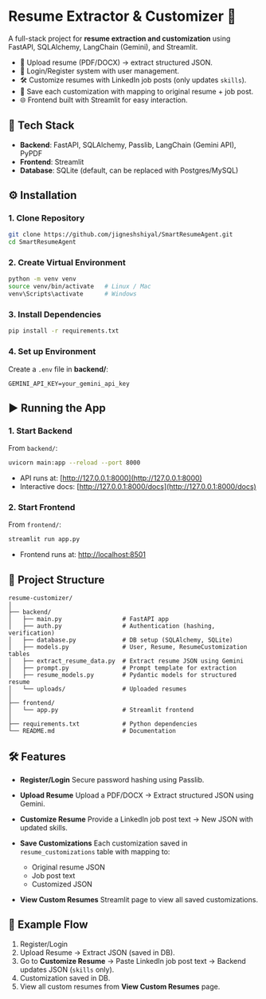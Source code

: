 # Resume Extractor & Customizer 🚀

A full-stack project for **resume extraction and customization** using FastAPI, SQLAlchemy, LangChain (Gemini), and Streamlit.  

- 📝 Upload resume (PDF/DOCX) → extract structured JSON.  
- 🔑 Login/Register system with user management.  
- 🛠️ Customize resumes with LinkedIn job posts (only updates `skills`).  
- 💾 Save each customization with mapping to original resume + job post.  
- 🌐 Frontend built with Streamlit for easy interaction.  


## 🔧 Tech Stack
- **Backend**: FastAPI, SQLAlchemy, Passlib, LangChain (Gemini API), PyPDF  
- **Frontend**: Streamlit  
- **Database**: SQLite (default, can be replaced with Postgres/MySQL)  


## ⚙️ Installation

### 1. Clone Repository
```bash
git clone https://github.com/jigneshshiyal/SmartResumeAgent.git
cd SmartResumeAgent
````

### 2. Create Virtual Environment

```bash
python -m venv venv
source venv/bin/activate   # Linux / Mac
venv\Scripts\activate      # Windows
```

### 3. Install Dependencies

```bash
pip install -r requirements.txt
```

### 4. Set up Environment

Create a `.env` file in **backend/**:

```
GEMINI_API_KEY=your_gemini_api_key
```


## ▶️ Running the App

### 1. Start Backend

From `backend/`:

```bash
uvicorn main:app --reload --port 8000
```

* API runs at: [http://127.0.0.1:8000](http://127.0.0.1:8000)
* Interactive docs: [http://127.0.0.1:8000/docs](http://127.0.0.1:8000/docs)

### 2. Start Frontend

From `frontend/`:

```bash
streamlit run app.py
```

* Frontend runs at: [http://localhost:8501](http://localhost:8501)


## 📂 Project Structure

```
resume-customizer/
│
├── backend/
│   ├── main.py                 # FastAPI app
│   ├── auth.py                 # Authentication (hashing, verification)
│   ├── database.py             # DB setup (SQLAlchemy, SQLite)
│   ├── models.py               # User, Resume, ResumeCustomization tables
│   ├── extract_resume_data.py  # Extract resume JSON using Gemini
│   ├── prompt.py               # Prompt template for extraction
│   ├── resume_models.py        # Pydantic models for structured resume
│   └── uploads/                # Uploaded resumes
│
├── frontend/
│   └── app.py                  # Streamlit frontend
│
├── requirements.txt            # Python dependencies
└── README.md                   # Documentation
```


## 🛠️ Features

* **Register/Login**
  Secure password hashing using Passlib.

* **Upload Resume**
  Upload a PDF/DOCX → Extract structured JSON using Gemini.

* **Customize Resume**
  Provide a LinkedIn job post text → New JSON with updated skills.

* **Save Customizations**
  Each customization saved in `resume_customizations` table with mapping to:

  * Original resume JSON
  * Job post text
  * Customized JSON

* **View Custom Resumes**
  Streamlit page to view all saved customizations.


## 📜 Example Flow

1. Register/Login
2. Upload Resume → Extract JSON (saved in DB).
3. Go to **Customize Resume** → Paste LinkedIn job post text → Backend updates JSON (`skills` only).
4. Customization saved in DB.
5. View all custom resumes from **View Custom Resumes** page.


